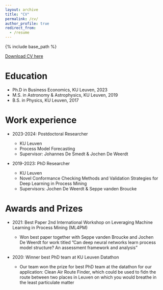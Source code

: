 ```yaml
---
layout: archive
title: "CV"
permalink: /cv/
author_profile: true
redirect_from:
  - /resume
---
```


{% include base_path %}

[Download CV here](https.jaripeeperkorn.github.io/files/CV.pdf)

Education
======
* Ph.D in Business Economics, KU Leuven, 2023 
* M.S. in Astronomy & Astrophysics, KU Leuven, 2019
* B.S. in Physics, KU Leuven, 2017

Work experience
======
* 2023-2024: Postdoctoral Researcher
  * KU Leuven
  * Process Model Forecasting
  * Supervisor: Johannes De Smedt & Jochen De Weerdt

* 2019-2023: PhD Researcher
  * KU Leuven
  * Novel Conformance Checking Methods and Validation Strategies for Deep Learning in Process Mining
  * Supervisors: Jochen De Weerdt & Seppe vanden Broucke

Awards and Prizes
======
* 2021: Best Paper 2nd International Workshop on Leveraging Machine Learning in Process Mining (ML4PM)
  * Won best paper together with Seppe vanden Broucke and Jochen De Weerdt for work titled ”Can deep neural networks learn process model structure? An assessment framework and analysis”

* 2020: Winner best PhD team at KU Leuven Datathon 
  * Our team won the prize for best PhD team at the datathon for our application: Clean Air Route Finder, which could be used to fidn the route between two places in Leuven on which you would breathe in the least particulate matter

